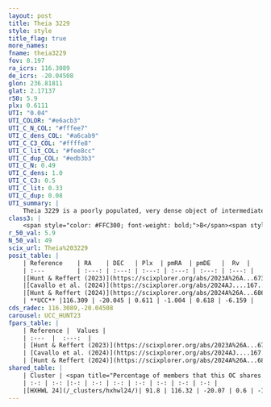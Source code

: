 ```yaml
---
layout: post
title: Theia 3229
style: style
title_flag: true
more_names: 
fname: theia3229
fov: 0.197
ra_icrs: 116.3089
de_icrs: -20.04508
glon: 236.81811
glat: 2.17137
r50: 5.9
plx: 0.6111
UTI: "0.04"
UTI_COLOR: "#e6acb3"
UTI_C_N_COL: "#fffee7"
UTI_C_dens_COL: "#a6cab9"
UTI_C_C3_COL: "#ffffe8"
UTI_C_lit_COL: "#fee8cc"
UTI_C_dup_COL: "#edb3b3"
UTI_C_N: 0.49
UTI_C_dens: 1.0
UTI_C_C3: 0.5
UTI_C_lit: 0.33
UTI_C_dup: 0.08
UTI_summary: |
    Theia 3229 is a poorly populated, very dense object of intermediate C3 quality. It was recently reported in the literature.<br><br><span style="color: #99180f; font-weight: bold;">Warning: </span>This is very likely a duplicate object, which shares a large percentage of members with at least one previously reported entry.
class3: |
    <span style="color: #FFC300; font-weight: bold;">B</span><span style="color: #FFC300; font-weight: bold;">B</span>
r_50_val: 5.9
N_50_val: 49
scix_url: Theia%203229
posit_table: |
    | Reference    | RA    | DEC   | Plx  | pmRA  | pmDE   |  Rv  |
    | :---         | :---: | :---: | :---: | :---: | :---: | :---: |
    |[Hunt & Reffert (2023)](https://scixplorer.org/abs/2023A%26A...673A.114H) | 116.272 | -20.04 | 0.601 | -0.993 | 0.602 | -6.158 |
    |[Cavallo et al. (2024)](https://scixplorer.org/abs/2024AJ....167...12C) | 116.316 | -20.077 | 0.599 | -- | -- | -- |
    |[Hunt & Reffert (2024)](https://scixplorer.org/abs/2024A%26A...686A..42H) | 116.272 | -20.04 | 0.601 | -0.993 | 0.602 | -6.158 |
    | **UCC** |116.309 | -20.045 | 0.611 | -1.004 | 0.618 | -6.159 | 
cds_radec: 116.3089,-20.04508
carousel: UCC_HUNT23
fpars_table: |
    | Reference |  Values |
    | :---  |  :---:  |
    | [Hunt & Reffert (2023)](https://scixplorer.org/abs/2023A%26A...673A.114H) | `AV50=0.787, diffAV50=0.411, MOD50=10.973, logAge50=8.507` |
    | [Cavallo et al. (2024)](https://scixplorer.org/abs/2024AJ....167...12C) | `AV50=0.87, dMod50=11.03, logAge50=8.5, [Fe/H]50=0.04` |
    | [Hunt & Reffert (2024)](https://scixplorer.org/abs/2024A%26A...686A..42H) | `MassJ=290.703` |
shared_table: |
    | Cluster | <span title="Percentage of members that this OC shares with the ones listed">%</span>   | RA   | DEC   | Plx   | pmRA  | pmDE  | Rv | UTI |
    | :-: | :-: |:-: | :-: | :-: | :-: | :-: | :-: | :-: |
    |[HXHWL 24](/_clusters/hxhwl24/)| 91.8 | 116.32 | -20.07 | 0.6 | -1.01 | 0.62 | -6.16 |0.37 |
---
```

